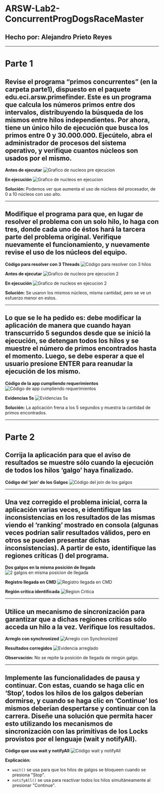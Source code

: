 
# ARSW-Lab2-ConcurrentProgDogsRaceMaster

## Hecho por: **Alejandro Prieto Reyes**

---

# Parte 1

## Revise el programa “primos concurrentes” (en la carpeta parte1), dispuesto en el paquete edu.eci.arsw.primefinder. Este es un programa que calcula los números primos entre dos intervalos, distribuyendo la búsqueda de los mismos entre hilos independientes. Por ahora, tiene un único hilo de ejecución que busca los primos entre 0 y 30.000.000. Ejecútelo, abra el administrador de procesos del sistema operativo, y verifique cuantos núcleos son usados por el mismo.

**Antes de ejecutar**
![Grafico de nucleos pre ejecucion](img/image-1.0.png)

**En ejecución**
![Grafico de nucleos en ejecucion](img/image-1.2.png)

**Solución:**
Podemos ver que aumenta el uso de núcleos del procesador, de 0 a 10 núcleos con uso alto.

---

## Modifique el programa para que, en lugar de resolver el problema con un solo hilo, lo haga con tres, donde cada uno de éstos hará la tarcera parte del problema original. Verifique nuevamente el funcionamiento, y nuevamente revise el uso de los núcleos del equipo.

**Código para resolver con 3 Threads**
![Código para resolver con 3 hilos](img/image-1.3.png)

**Antes de ejecutar**
![Grafico de nucleos pre ejecucion 2](img/image-1.4.png)

**En ejecución**
![Grafico de nucleos en ejecucion 2](img/image-1.5.png)

**Solución:**
Se usaron los mismos núcleos, misma cantidad, pero se ve un esfuerzo menor en estos.

---

## Lo que se le ha pedido es: debe modificar la aplicación de manera que cuando hayan transcurrido 5 segundos desde que se inició la ejecución, se detengan todos los hilos y se muestre el número de primos encontrados hasta el momento. Luego, se debe esperar a que el usuario presione ENTER para reanudar la ejecución de los mismo.

**Código de la app cumpliendo requerimientos**
![Código de app cumpliendo requerimientos](img/image-1.6.png)

**Evidencias 5s**
![Evidencias 5s](img/image-1.7.png)

**Solución:**
La aplicación frena a los 5 segundos y muestra la cantidad de primos encontrados.

---

# Parte 2

## Corrija la aplicación para que el aviso de resultados se muestre sólo cuando la ejecución de todos los hilos ‘galgo’ haya finalizado.

**Código del 'join' de los Galgos**
![Código del join de los galgos](img/image-2.0.png)

---

## Una vez corregido el problema inicial, corra la aplicación varias veces, e identifique las inconsistencias en los resultados de las mismas viendo el ‘ranking’ mostrado en consola (algunas veces podrían salir resultados válidos, pero en otros se pueden presentar dichas inconsistencias). A partir de esto, identifique las regiones críticas () del programa.

**Dos galgos en la misma posición de llegada**
![2 galgos en misma posicion de llegada](img/image-2.1.png)

**Registro llegada en CMD**
![Registro llegada en CMD](img/image-2.2.png)

**Región crítica identificada**
![Region Critica](img/image-2.3.png)

---

## Utilice un mecanismo de sincronización para garantizar que a dichas regiones críticas sólo acceda un hilo a la vez. Verifique los resultados.

**Arreglo con synchronized**
![Arreglo con Synchronized](img/image-2.4.png)

**Resultados corregidos**
![Evidencia arreglado](img/image-2.5.png)

**Observación:**
No se repite la posición de llegada de ningún galgo.

---

## Implemente las funcionalidades de pausa y continuar. Con estas, cuando se haga clic en ‘Stop’, todos los hilos de los galgos deberían dormirse, y cuando se haga clic en ‘Continue’ los mismos deberían despertarse y continuar con la carrera. Diseñe una solución que permita hacer esto utilizando los mecanismos de sincronización con las primitivas de los Locks provistos por el lenguaje (wait y notifyAll).

**Código que usa wait y notifyAll**
![Código wait y notifyAll](img/image-2.6.png)

**Explicación:**

* `wait()` se usa para que los hilos de galgos se bloqueen cuando se presiona "Stop".
* `notifyAll()` se usa para reactivar todos los hilos simultáneamente al presionar "Continue".
